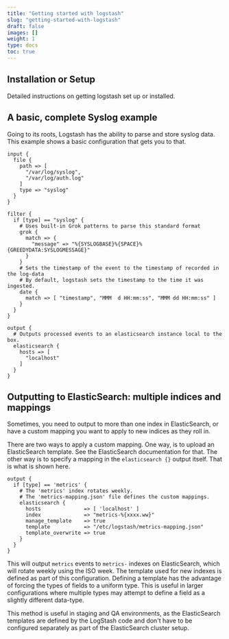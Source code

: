 ```yaml
---
title: "Getting started with logstash"
slug: "getting-started-with-logstash"
draft: false
images: []
weight: 1
type: docs
toc: true
---
```


## Installation or Setup
Detailed instructions on getting logstash set up or installed.

## A basic, complete Syslog example
Going to its roots, Logstash has the ability to parse and store syslog data. This example shows a basic configuration that gets you to that.

    input {
      file {
        path => [
          "/var/log/syslog",
          "/var/log/auth.log"
        ]
        type => "syslog"
      }
    }

    filter {
      if [type] == "syslog" {
        # Uses built-in Grok patterns to parse this standard format
        grok {
          match => {
            "message" => "%{SYSLOGBASE}%{SPACE}%{GREEDYDATA:SYSLOGMESSAGE}"
          }
        }
        # Sets the timestamp of the event to the timestamp of recorded in the log-data
        # By default, logstash sets the timestamp to the time it was ingested.
        date {
          match => [ "timestamp", "MMM  d HH:mm:ss", "MMM dd HH:mm:ss" ]
        }
      }
    }

    output {
      # Outputs processed events to an elasticsearch instance local to the box.
      elasticsearch {
        hosts => [
          "localhost"
        ]
      }
    }

## Outputting to ElasticSearch: multiple indices and mappings
Sometimes, you need to output to more than one index in ElasticSearch, or have a custom mapping you want to apply to new indices as they roll in.
<!-- language-all: ruby -->

There are two ways to apply a custom mapping. One way, is to upload an ElasticSearch template. See the ElasticSearch documentation for that. The other way is to specify a mapping in the `elasticsearch {}` output itself. That is what is shown here.

    output {
      if [type] == 'metrics' {
        # The 'metrics' index rotates weekly.
        # The 'metrics-mapping.json' file defines the custom mappings.
        elasticsearch {
          hosts              => [ 'localhost' ]
          index              => "metrics-%{xxxx.ww}"
          manage_template    => true
          template           => "/etc/logstash/metrics-mapping.json"
          template_overwrite => true
        }
      }
    }

This will output `metrics` events to `metrics-` indexes on ElasticSearch, which will rotate weekly using the ISO week. The template used for new indexes is defined as part of this configuration. Defining a template has the advantage of forcing the types of fields to a uniform type. This is useful in larger configurations where multiple types may attempt to define a field as a slightly different data-type.

This method is useful in staging and QA environments, as the ElasticSearch templates are defined by the LogStash code and don't have to be configured separately as part of the ElasticSearch cluster setup.

